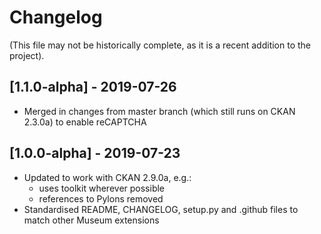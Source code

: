 # Changelog

(This file may not be historically complete, as it is a recent addition to the project).

## [1.1.0-alpha] - 2019-07-26

- Merged in changes from master branch (which still runs on CKAN 2.3.0a) to enable reCAPTCHA

## [1.0.0-alpha] - 2019-07-23

- Updated to work with CKAN 2.9.0a, e.g.:
    - uses toolkit wherever possible
    - references to Pylons removed
- Standardised README, CHANGELOG, setup.py and .github files to match other Museum extensions